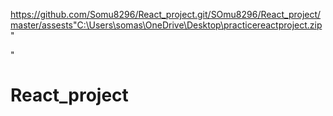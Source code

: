 https://github.com/Somu8296/React_project.git/SOmu8296/React_project/master/assests"C:\Users\somas\OneDrive\Desktop\practicereactproject.zip"

"



# React_project
